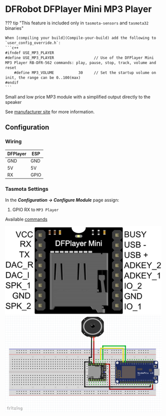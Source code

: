 # DFRobot DFPlayer Mini MP3 Player

??? tip "This feature is included only in `tasmota-sensors` and `tasmota32` binaries" 

    When [compiling your build](Compile-your-build) add the following to `user_config_override.h`:
    ```c++
    #ifndef USE_MP3_PLAYER 
    #define USE_MP3_PLAYER                  // Use of the DFPlayer Mini MP3 Player RB-DFR-562 commands: play, pause, stop, track, volume and reset
        #define MP3_VOLUME           30     // Set the startup volume on init, the range can be 0..100(max)
    #endif
    ```

Small and low price MP3 module with a simplified output directly to the speaker

See [manufacturer site](https://wiki.dfrobot.com/DFPlayer_Mini_SKU_DFR0299) for more information.

## Configuration

### Wiring
| DFPlayer   | ESP |
|---|---|
|GND   |GND   |
|5V   |5V   |
|RX   |GPIO<x>   |

### Tasmota Settings
In the **_Configuration -> Configure Module_** page assign:
1. GPIO RX to `MP3 Player`

Available [commands](Commands.md#mp3-player)

![Pinout](_media/peripherals/dfplayer_pinout.jpg)
![Wiring](_media/peripherals/dfplayer_wiring.jpg)
